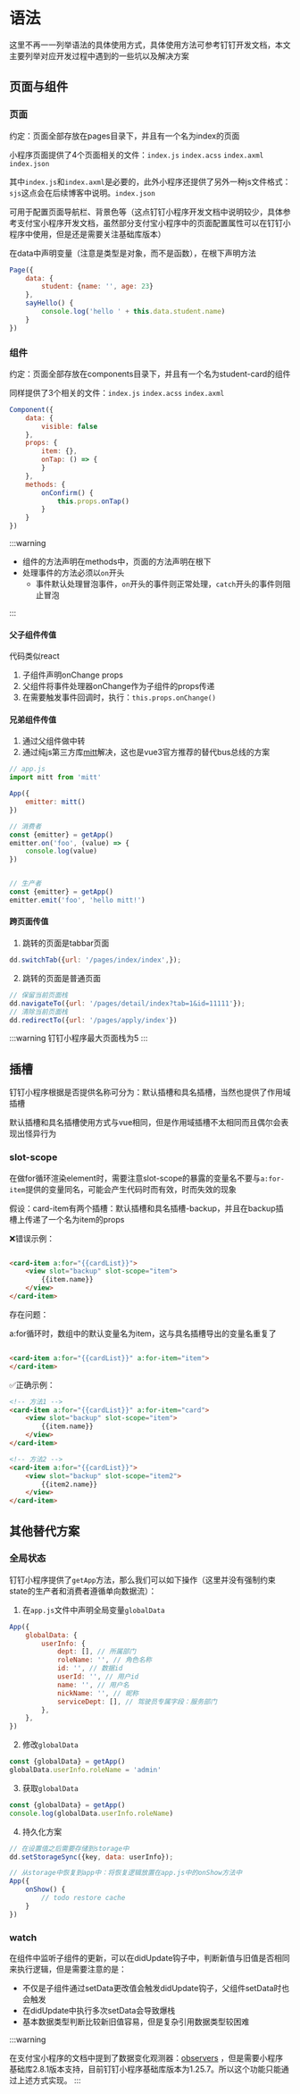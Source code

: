 # 语法

这里不再一一列举语法的具体使用方式，具体使用方法可参考钉钉开发文档，本文主要列举对应开发过程中遇到的一些坑以及解决方案

## 页面与组件

### 页面

约定：页面全部存放在pages目录下，并且有一个名为index的页面

小程序页面提供了4个页面相关的文件：`index.js` `index.acss` `index.axml` `index.json`

其中`index.js`和`index.axml`是必要的，此外小程序还提供了另外一种js文件格式：`sjs`这点会在后续博客中说明。`index.json`

可用于配置页面导航栏、背景色等（这点钉钉小程序开发文档中说明较少，具体参考支付宝小程序开发文档，虽然部分支付宝小程序中的页面配置属性可以在钉钉小程序中使用，但是还是需要关注基础库版本）

在data中声明变量（注意是类型是对象，而不是函数），在根下声明方法

```js
Page({
    data: {
        student: {name: '', age: 23}
    },
    sayHello() {
        console.log('hello ' + this.data.student.name)
    }
})
```

### 组件

约定：页面全部存放在components目录下，并且有一个名为student-card的组件

同样提供了3个相关的文件：`index.js` `index.acss` `index.axml`

```js
Component({
    data: {
        visible: false
    },
    props: {
        item: {},
        onTap: () => {
        }
    },
    methods: {
        onConfirm() {
            this.props.onTap()
        }
    }
})
```

:::warning

- 组件的方法声明在methods中，页面的方法声明在根下
- 处理事件的方法必须以`on`开头
    - 事件默认处理冒泡事件，`on`开头的事件则正常处理，`catch`开头的事件则阻止冒泡

:::

#### 父子组件传值

代码类似react

1. 子组件声明onChange props
2. 父组件将事件处理器onChange作为子组件的props传递
3. 在需要触发事件回调时，执行：`this.props.onChange()`

#### 兄弟组件传值

1. 通过父组件做中转
2. 通过纯js第三方库[mitt](https://github.com/developit/mitt)解决，这也是vue3官方推荐的替代bus总线的方案

```js
// app.js
import mitt from 'mitt'

App({
    emitter: mitt()
})

// 消费者
const {emitter} = getApp()
emitter.on('foo', (value) => {
    console.log(value)
})


// 生产者
const {emitter} = getApp()
emitter.emit('foo', 'hello mitt!')
```

#### 跨页面传值

1. 跳转的页面是tabbar页面

```js
dd.switchTab({url: '/pages/index/index',});
```

2. 跳转的页面是普通页面

```js
// 保留当前页面栈
dd.navigateTo({url: '/pages/detail/index?tab=1&id=11111'});
// 清除当前页面栈
dd.redirectTo({url: '/pages/apply/index'})
```

:::warning
钉钉小程序最大页面栈为5
:::

## 插槽

钉钉小程序根据是否提供名称可分为：默认插槽和具名插槽，当然也提供了作用域插槽

默认插槽和具名插槽使用方式与vue相同，但是作用域插槽不太相同而且偶尔会表现出怪异行为

### slot-scope

在做for循环渲染element时，需要注意slot-scope的暴露的变量名不要与`a:for-item`提供的变量同名，可能会产生代码时而有效，时而失效的现象

假设：card-item有两个插槽：默认插槽和具名插槽-backup，并且在backup插槽上传递了一个名为item的props

❌错误示例：

```html

<card-item a:for="{{cardList}}">
    <view slot="backup" slot-scope="item">
        {{item.name}}
    </view>
</card-item>     
```

存在问题：

a:for循环时，数组中的默认变量名为item，这与具名插槽导出的变量名重复了

```html

<card-item a:for="{{cardList}}" a:for-item="item">
</card-item>
```

✅正确示例：

```html
<!-- 方法1 -->
<card-item a:for="{{cardList}}" a:for-item="card">
    <view slot="backup" slot-scope="item">
        {{item.name}}
    </view>
</card-item>

<!-- 方法2 -->
<card-item a:for="{{cardList}}">
    <view slot="backup" slot-scope="item2">
        {{item2.name}}
    </view>
</card-item>
```

## 其他替代方案

### 全局状态

钉钉小程序提供了`getApp`方法，那么我们可以如下操作（这里并没有强制约束state的生产者和消费者遵循单向数据流）：

1. 在`app.js`文件中声明全局变量`globalData`

```js
App({
    globalData: {
        userInfo: {
            dept: [], // 所属部门
            roleName: '', // 角色名称
            id: '', // 数据id
            userId: '', // 用户id
            name: '', // 用户名
            nickName: '', // 昵称
            serviceDept: [], // 驾驶员专属字段：服务部门
        },
    },
})
```

2. 修改`globalData`

```js
const {globalData} = getApp()
globalData.userInfo.roleName = 'admin'
```

3. 获取`globalData`

```js
const {globalData} = getApp()
console.log(globalData.userInfo.roleName)
```

4. 持久化方案

```js
// 在设置值之后需要存储到storage中
dd.setStorageSync({key, data: userInfo});

// 从storage中恢复到app中：将恢复逻辑放置在app.js中的onShow方法中
App({
    onShow() {
        // todo restore cache
    }
})
```

### watch

在组件中监听子组件的更新，可以在didUpdate钩子中，判断新值与旧值是否相同来执行逻辑，但是需要注意的是：

- 不仅是子组件通过setData更改值会触发didUpdate钩子，父组件setData时也会触发
- 在didUpdate中执行多次setData会导致爆栈
- 基本数据类型判断比较新旧值容易，但是复杂引用数据类型较困难

:::warning

在支付宝小程序的文档中提到了数据变化观测器：[observers](https://opendocs.alipay.com/mini/04y1n6?pathHash=8dedc947)
，但是需要小程序基础库2.8.1版本支持，目前钉钉小程序基础库版本为1.25.7。所以这个功能只能通过上述方式实现。
:::






